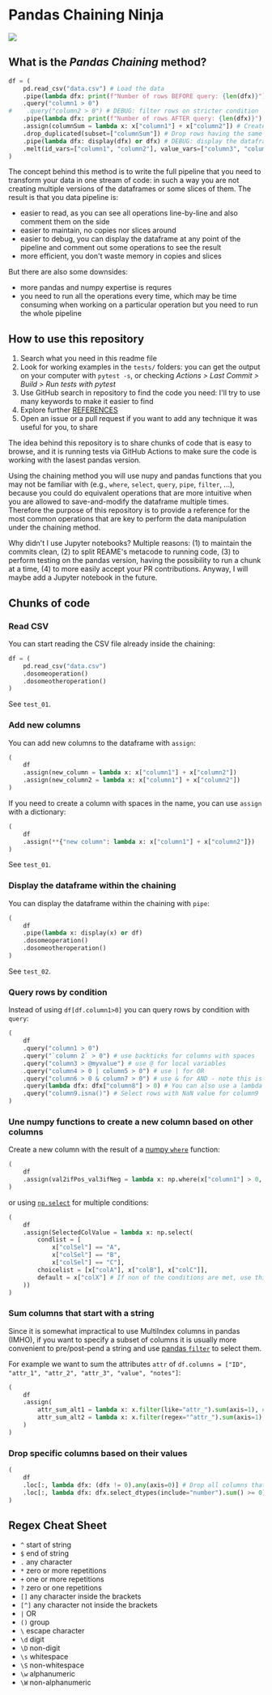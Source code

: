 # Pandas Chaining Ninja
![](header_image.png)

## What is the *Pandas Chaining* method?
```python
df = (
    pd.read_csv("data.csv") # Load the data
    .pipe(lambda dfx: print(f"Number of rows BEFORE query: {len(dfx)}") or dfx)
    .query("column1 > 0")
#    .query("column2 > 0") # DEBUG: filter rows on stricter condition
    .pipe(lambda dfx: print(f"Number of rows AFTER query: {len(dfx)}") or dfx)
    .assign(columnSum = lambda x: x["column1"] + x["column2"]) # Create new column
    .drop_duplicated(subset=["columnSum"]) # Drop rows having the same sum
    .pipe(lambda dfx: display(dfx) or dfx) # DEBUG: display the dataframe
    .melt(id_vars=["column1", "column2"], value_vars=["column3", "column4"]) # Melt the dataframe
)
```

The concept behind this method is to write the full pipeline that you need to transform your data in one stream of code:
in such a way you are not creating multiple versions of the dataframes or some slices of them.
The result is that you data pipeline is:
- easier to read, as you can see all operations line-by-line and also comment them on the side
- easier to maintain, no copies nor slices around
- easier to debug, you can display the dataframe at any point of the pipeline and comment out some operations to see the result
- more efficient, you don't waste memory in copies and slices

But there are also some downsides:
- more pandas and numpy expertise is requres
- you need to run all the operations every time, which may be time consuming when working on a particular operation but you need to run the whole pipeline

## How to use this repository
1. Search what you need in this readme file
2. Look for working examples in the `tests/` folders: you can get the output on your computer with `pytest -s`, or checking *Actions > Last Commit > Build > Run tests with pytest*
3. Use GitHub search in repository to find the code you need: I'll try to use many keywords to make it easier to find
3. Explore further [REFERENCES](https://github.com/danieleongari/pandas-chaining-ninja/blob/master/REFERENCES.md)
4. Open an issue or a pull request if you want to add any technique it was useful for you, to share

The idea behind this repository is to share chunks of code that is easy to browse, and it is running tests via GitHub Actions 
to make sure the code is working with the lasest pandas version.

Using the chaining method you will use nupy and pandas functions that you may not be familiar with (e.g., `where`, `select`, `query`, `pipe`, `filter`, ...),
because you could do equivalent operations that are more intuitive when you are allowed to save-and-modify the dataframe multiple times.
Therefore the purpose of this repository is to provide a reference for the most common operations that are key to perform the data
manipulation under the chaining method.

Why didn't I use Jupyter notebooks? Multiple reasons: 
(1) to maintain the commits clean, 
(2) to split REAME's metacode to running code,
(3) to perform testing on the pandas version, having the possibility to run a chunk at a time,
(4) to more easily accept your PR contributions.
Anyway, I will maybe add a Jupyter notebook in the future.

## Chunks of code

### Read CSV
You can start reading the CSV file already inside the chaining:
```python
df = (
    pd.read_csv("data.csv")
    .dosomeoperation()
    .dosomeotheroperation()
)
```
See `test_01`.

### Add new columns
You can add new columns to the dataframe with `assign`:
```python
(
    df
    .assign(new_column = lambda x: x["column1"] + x["column2"])
    .assign(new_column2 = lambda x: x["column1"] + x["column2"])
)
```

If you need to create a column with spaces in the name, you can use `assign` with a dictionary:
```python
(
    df
    .assign(**{"new column": lambda x: x["column1"] + x["column2"]})
)
```
See `test_01`.

### Display the dataframe within the chaining
You can display the dataframe within the chaining with `pipe`:
```python
(
    df
    .pipe(lambda x: display(x) or df)
    .dosomeoperation()
    .dosomeotheroperation()
)
```
See `test_02`.

### Query rows by condition
Instead of using `df[df.column1>0]` you can query rows by condition with `query`:
```python
(
    df
    .query("column1 > 0")
    .query("`column 2` > 0") # use backticks for columns with spaces
    .query("column3 > @myvalue") # use @ for local variables
    .query("column4 > 0 | column5 > 0") # use | for OR
    .query("column6 > 0 & column7 > 0") # use & for AND - note this is the same as using multiple lines of query!
    .query(lambda dfx: dfx["column8"] > 0) # You can also use a lambda function
    .query("column9.isna()") # Select rows with NaN value for column9 
)
```

### Une numpy functions to create a new column based on other columns
Create a new column with the result of a [numpy `where`](https://numpy.org/doc/stable/reference/generated/numpy.where.html) function:
```python
(
    df
    .assign(val2ifPos_val3ifNeg = lambda x: np.where(x["column1"] > 0, x["column2"], x["column3"]))
)
```
or using [`np.select`](https://numpy.org/doc/stable/reference/generated/numpy.select.html) for multiple conditions:
```python
(
    df
    .assign(SelectedColValue = lambda x: np.select(
        condlist = [
            x["colSel"] == "A", 
            x["colSel"] == "B", 
            x["colSel"] == "C"],
        choicelist = [x["colA"], x["colB"], x["colC"]],
        default = x["colX"] # If non of the conditions are met, use this value
    ))
)
``` 

### Sum columns that start with a string
Since it is somewhat impractical to use MultiIndex columns in pandas (IMHO), if you want to specify a subset of columns
it is usually more convenient to pre/post-pend a string and use [pandas `filter`](https://pandas.pydata.org/docs/reference/api/pandas.DataFrame.filter.html) to select them.

For example we want to sum the attributes `attr` of `df.columns = ["ID", "attr_1", "attr_2", "attr_3", "value", "notes"]`:
```python
(
    df
    .assign(
        attr_sum_alt1 = lambda x: x.filter(like="attr_").sum(axis=1), # filter if "attr_" is in the column name
        attr_sum_alt2 = lambda x: x.filter(regex="^attr_").sum(axis=1), # filter if "attr_" is at the start of the column name, using regex (see CheatSheet at the end of this README)
    )
)
```

### Drop specific columns based on their values
```python
(
    df
    .loc[:, lambda dfx: (dfx != 0).any(axis=0)] # Drop all columns that contain only zeros
    .loc[:, lambda dfx: dfx.select_dtypes(include="number").sum() >= 0] # Drop all columns whose sum is negative, ignoring non-numeric columns
)
```

## Regex Cheat Sheet
- `^` start of string
- `$` end of string
- `.` any character
- `*` zero or more repetitions
- `+` one or more repetitions
- `?` zero or one repetitions
- `[]` any character inside the brackets
- `[^]` any character not inside the brackets
- `|` OR
- `()` group
- `\` escape character
- `\d` digit
- `\D` non-digit
- `\s` whitespace
- `\S` non-whitespace
- `\w` alphanumeric
- `\W` non-alphanumeric

